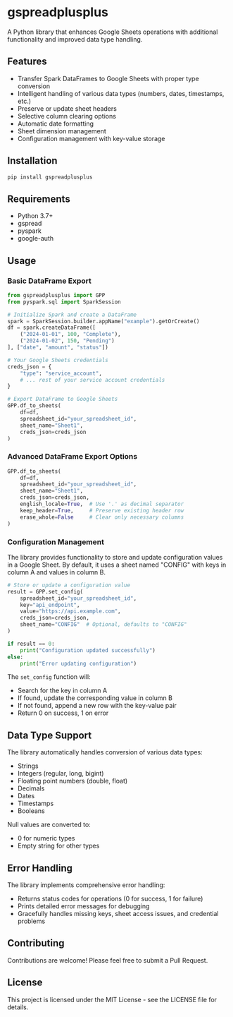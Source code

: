 # gspreadplusplus

A Python library that enhances Google Sheets operations with additional functionality and improved data type handling.

## Features

- Transfer Spark DataFrames to Google Sheets with proper type conversion
- Intelligent handling of various data types (numbers, dates, timestamps, etc.)
- Preserve or update sheet headers
- Selective column clearing options
- Automatic date formatting
- Sheet dimension management
- Configuration management with key-value storage

## Installation

```bash
pip install gspreadplusplus
```

## Requirements

- Python 3.7+
- gspread
- pyspark
- google-auth

## Usage

### Basic DataFrame Export

```python
from gspreadplusplus import GPP
from pyspark.sql import SparkSession

# Initialize Spark and create a DataFrame
spark = SparkSession.builder.appName("example").getOrCreate()
df = spark.createDataFrame([
    ("2024-01-01", 100, "Complete"),
    ("2024-01-02", 150, "Pending")
], ["date", "amount", "status"])

# Your Google Sheets credentials
creds_json = {
    "type": "service_account",
    # ... rest of your service account credentials
}

# Export DataFrame to Google Sheets
GPP.df_to_sheets(
    df=df,
    spreadsheet_id="your_spreadsheet_id",
    sheet_name="Sheet1",
    creds_json=creds_json
)
```

### Advanced DataFrame Export Options

```python
GPP.df_to_sheets(
    df=df,
    spreadsheet_id="your_spreadsheet_id",
    sheet_name="Sheet1",
    creds_json=creds_json,
    english_locale=True,  # Use '.' as decimal separator
    keep_header=True,     # Preserve existing header row
    erase_whole=False     # Clear only necessary columns
)
```

### Configuration Management

The library provides functionality to store and update configuration values in a Google Sheet. By default, it uses a sheet named "CONFIG" with keys in column A and values in column B.

```python
# Store or update a configuration value
result = GPP.set_config(
    spreadsheet_id="your_spreadsheet_id",
    key="api_endpoint",
    value="https://api.example.com",
    creds_json=creds_json,
    sheet_name="CONFIG"  # Optional, defaults to "CONFIG"
)

if result == 0:
    print("Configuration updated successfully")
else:
    print("Error updating configuration")
```

The `set_config` function will:
- Search for the key in column A
- If found, update the corresponding value in column B
- If not found, append a new row with the key-value pair
- Return 0 on success, 1 on error

## Data Type Support

The library automatically handles conversion of various data types:

- Strings
- Integers (regular, long, bigint)
- Floating point numbers (double, float)
- Decimals
- Dates
- Timestamps
- Booleans

Null values are converted to:
- 0 for numeric types
- Empty string for other types

## Error Handling

The library implements comprehensive error handling:
- Returns status codes for operations (0 for success, 1 for failure)
- Prints detailed error messages for debugging
- Gracefully handles missing keys, sheet access issues, and credential problems

## Contributing

Contributions are welcome! Please feel free to submit a Pull Request.

## License

This project is licensed under the MIT License - see the LICENSE file for details.
